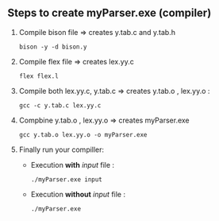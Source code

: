 ## Steps to create myParser.exe (compiler)
1. Compile bison file => creates y.tab.c and y.tab.h 

	`bison -y -d bison.y`
	
1. Compile flex file => creates lex.yy.c

	`flex flex.l`
	
2. Compile both lex.yy.c, y.tab.c  => creates y.tab.o , lex.yy.o :

	`gcc -c y.tab.c lex.yy.c`
	
1. Compbine y.tab.o , lex.yy.o   => creates myParser.exe

	`gcc y.tab.o lex.yy.o -o myParser.exe`
	
1. Finally run your compiller:

	- Execution **with** *input* file :
	
  	  	`./myParser.exe input`
    
	- Execution **without** *input* file :
		
		`./myParser.exe`
    
    
